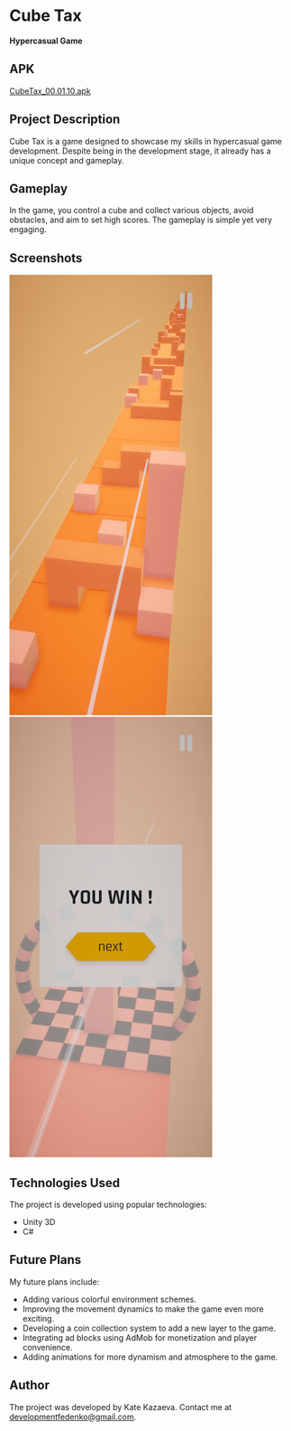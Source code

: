 # Cube Tax
**Hypercasual Game**

## APK
[CubeTax_00.01.10.apk]([шлях_до_файлу](https://github.com/KateAlt/PresentationResources/blob/main/APK/CubeTax_00.01.10.apk))

## Project Description
Cube Tax is a game designed to showcase my skills in hypercasual game development. Despite being in the development stage, it already has a unique concept and gameplay.

## Gameplay
In the game, you control a cube and collect various objects, avoid obstacles, and aim to set high scores. The gameplay is simple yet very engaging.

## Screenshots
![Геймплей](https://raw.githubusercontent.com/KateAlt/PresentationResources/main/Image/Screenshot_20230831-122259.png?token=GHSAT0AAAAAACGCNQVTDVUUKY4QGNFM35SKZHQRFEA)
![Користувацький інтерфейс](https://raw.githubusercontent.com/KateAlt/PresentationResources/main/Image/Screenshot_20230831-122544.png?token=GHSAT0AAAAAACGCNQVT677X5LT5LRNWM262ZHQRGCQ)

## Technologies Used
The project is developed using popular technologies:
- Unity 3D
- C#

## Future Plans
My future plans include:
- Adding various colorful environment schemes.
- Improving the movement dynamics to make the game even more exciting.
- Developing a coin collection system to add a new layer to the game.
- Integrating ad blocks using AdMob for monetization and player convenience.
- Adding animations for more dynamism and atmosphere to the game.

## Author
The project was developed by Kate Kazaeva.
Contact me at developmentfedenko@gmail.com.


